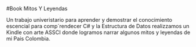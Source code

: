 #Book Mitos Y Leyendas

Un trabajo univeristario para aprender y demostrar el conocimiento escencial para comp´rendecer C# y la Estructura de Datos realizzamos un Kindle con arte ASSCI donde logramos narrar algunos mitos y leyendas de mi Pais Colombia.

